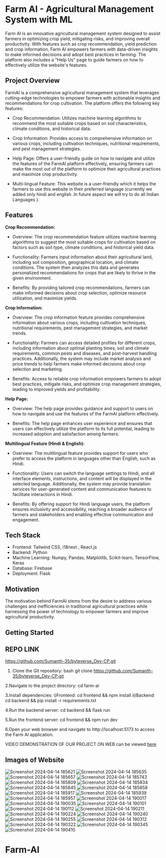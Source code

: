 # Farm AI - Agricultural Management System with ML 

Farm AI is an innovative agricultural management system designed to assist farmers in optimizing crop yield, mitigating risks, and improving overall productivity. With features such as crop recommendation, yield prediction and crop information, Farm AI empowers farmers with data-driven insights to make informed decisions and adopt best practices in farming. The platform also includes a "Help Us" page to guide farmers on how to effectively utilize the website's features.


## **Project Overview**

FarmAI is a comprehensive agricultural management system that leverages cutting-edge technologies to empower farmers with actionable insights and recommendations for crop cultivation. The platform offers the following key features:

- Crop Recommendation: Utilizes machine learning algorithms to recommend the most suitable crops based on soil characteristics, climate conditions, and historical data.

- Crop Information: Provides access to comprehensive information on various crops, including cultivation techniques, nutritional requirements, and pest management strategies.

- Help Page: Offers a user-friendly guide on how to navigate and utilize the features of the FarmAI platform effectively, ensuring farmers can make the most out of the platform to optimize their agricultural practices and maximize crop productivity.

- Multi-lingual Feature: This website is a user-friendly which it helps the farmers to use this website in their preferred language (currently we added only hindi and english .In future aspect we will try to do all Indian Languages ).

## Features

**Crop Recommendation:**

- Overview: The crop recommendation feature utilizes machine learning algorithms to suggest the most suitable crops for cultivation based on factors such as soil type, climate conditions, and historical yield data.

- Functionality: Farmers input information about their agricultural land, including soil composition, geographical location, and climate conditions. The system then analyzes this data and generates personalized recommendations for crops that are likely to thrive in the given environment.

- Benefits: By providing tailored crop recommendations, farmers can make informed decisions about crop selection, optimize resource utilization, and maximize yields.


**Crop Information:**

- Overview: The crop information feature provides comprehensive information about various crops, including cultivation techniques, nutritional requirements, pest management strategies, and market trends.

- Functionality: Farmers can access detailed profiles for different crops, including information about optimal planting times, soil and climate requirements, common pests and diseases, and post-harvest handling practices. Additionally, the system may include market analysis and price trends to help farmers make informed decisions about crop selection and marketing.

- Benefits: Access to reliable crop information empowers farmers to adopt best practices, mitigate risks, and optimize crop management strategies, leading to improved yields and profitability.

**Help Page:**

- Overview: The help page provides guidance and support to users on how to navigate and use the features of the FarmAI platform effectively.

- Benefits: The help page enhances user experience and ensures that users can effectively utilize the platform to its full potential, leading to increased adoption and satisfaction among farmers.

**Multilingual Feature (Hindi & English):**

- Overview: The multilingual feature provides support for users who prefer to access the platform in languages other than English, such as Hindi.

- Functionality: Users can switch the language settings to Hindi, and all interface elements, instructions, and content will be displayed in the selected language. Additionally, the system may provide translation services for user-generated content and communication features to facilitate interactions in Hindi.

- Benefits: By offering support for Hindi language users, the platform ensures inclusivity and accessibility, reaching a broader audience of farmers and stakeholders and enabling effective communication and engagement.

## Tech Stack

- Frontend: Tailwind CSS, i18next , React.js
- Backend: Python
- Machine Learning: Numpy, Pandas, Matplotlib, Scikit-learn, TensorFlow, Keras
- Database: Firebase
- Deployment: Flask

## Motivation

The motivation behind FarmAI stems from the desire to address various challenges and inefficiencies in traditional agricultural practices while harnessing the power of technology to empower farmers and improve agricultural productivity.

## Getting Started

## REPO LINK
https://github.com/Sumanth-35/byteverse_Dev-CP.git
1. Clone the Git repository:
   bash
   git clone https://github.com/Sumanth-35/byteverse_Dev-CP.git

2.Navigate to the project directory: cd farm-ai

3.Install dependencies:
i)Frontend: cd frontend && npm install
ii)Backend: cd backend && pip install -r requirements.txt

4.Run the backend server: cd backend && flask run

5.Run the frontend server: cd frontend && npm run dev

6.Open your web browser and navigate to http://localhost:5173 to access the Farm AI application.



VIDEO DEMONSTRATION OF OUR PROJECT ON WEB can be viewed [here]()


## Images of Website

![Screenshot 2024-04-14 185621](https://github.com/anuragbhanu/Weather_app/assets/130905151/e8cec22d-5d2f-44df-a2f0-3b3b4ddf3492)
![Screenshot 2024-04-14 185635](https://github.com/anuragbhanu/Weather_app/assets/130905151/131edbca-14a2-47f8-8e8a-4645be20faf5)
![Screenshot 2024-04-14 185657](https://github.com/anuragbhanu/Weather_app/assets/130905151/55b33a4b-1391-4a05-942a-ae7f33e866f8)
![Screenshot 2024-04-14 185743](https://github.com/anuragbhanu/Weather_app/assets/130905151/03bd19a7-fb8a-423e-8d01-bc4360bd5a4e)
![Screenshot 2024-04-14 185809](https://github.com/anuragbhanu/Weather_app/assets/130905151/8d0a6ea5-781a-4ba4-b645-29770ebd805d)
![Screenshot 2024-04-14 185834](https://github.com/anuragbhanu/Weather_app/assets/130905151/44b6642b-60f8-4249-bac2-3b5941fe32f3)
![Screenshot 2024-04-14 185845](https://github.com/anuragbhanu/Weather_app/assets/130905151/f9202e89-320a-45e5-8d90-6883424d18bf)
![Screenshot 2024-04-14 185858](https://github.com/anuragbhanu/Weather_app/assets/130905151/1e785eda-ad49-4c9a-b7f4-74dd031081c1)
![Screenshot 2024-04-14 185917](https://github.com/anuragbhanu/Weather_app/assets/130905151/1513a5ce-52b7-4477-86ff-aaaf62c17cee)
![Screenshot 2024-04-14 185939](https://github.com/anuragbhanu/Weather_app/assets/130905151/99a27021-7da2-46bf-8cf0-911c55a2ed14)
![Screenshot 2024-04-14 185957](https://github.com/anuragbhanu/Weather_app/assets/130905151/691c9eb3-1cba-414f-9463-90d4ddf009e3)
![Screenshot 2024-04-14 190017](https://github.com/anuragbhanu/Weather_app/assets/130905151/46a5bfd7-1c81-48b7-a3a2-1ed3a9369f9e)
![Screenshot 2024-04-14 190035](https://github.com/anuragbhanu/Weather_app/assets/130905151/dfaee226-1fe6-4d35-9a05-e281bb3b5438)
![Screenshot 2024-04-14 190101](https://github.com/anuragbhanu/Weather_app/assets/130905151/b1520b36-467b-484a-8d6e-96b2414db200)
![Screenshot 2024-04-14 190112](https://github.com/anuragbhanu/Weather_app/assets/130905151/29d9a180-8b21-43ae-9e15-ad9b8bc48327)
![Screenshot 2024-04-14 190211](https://github.com/anuragbhanu/Weather_app/assets/130905151/b272b6bc-6d9c-41cf-ab8f-f28ab55603e2)
![Screenshot 2024-04-14 190224](https://github.com/anuragbhanu/Weather_app/assets/130905151/23edefd4-182e-4021-80db-d929bad61691)
![Screenshot 2024-04-14 190240](https://github.com/anuragbhanu/Weather_app/assets/130905151/96f2df8a-1b3f-4f49-ab4f-4a3fe57b863a)
![Screenshot 2024-04-14 190255](https://github.com/anuragbhanu/Weather_app/assets/130905151/68b3dd19-117b-481e-9916-e9b5353d6b08)
![Screenshot 2024-04-14 190312](https://github.com/anuragbhanu/Weather_app/assets/130905151/d2baa314-6ed9-49e0-bf33-45d42fd6b37a)
![Screenshot 2024-04-14 190322](https://github.com/anuragbhanu/Weather_app/assets/130905151/4f735c1a-be1d-4dbf-921c-0242621bc2ce)
![Screenshot 2024-04-14 190345](https://github.com/anuragbhanu/Weather_app/assets/130905151/2fd9b0b8-6a61-4c04-8455-e5efc330679f)
![Screenshot 2024-04-14 190410](https://github.com/anuragbhanu/Weather_app/assets/130905151/8052f58b-fc3f-49cf-95ff-1d866ef77502)

# Farm-AI
